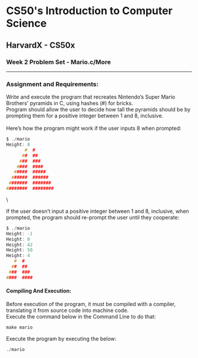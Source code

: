 # CS50's Introduction to Computer Science
## HarvardX - CS50x
### Week 2 Problem Set - Mario.c/More
<hr>


### Assignment and Requirements:
Write and execute the program that recreates Nintendo’s Super Mario Brothers' pyramids in C, using hashes (#) for bricks.\
Program should allow the user to decide how tall the pyramids should be by prompting them for a positive integer between 1 and 8, inclusive.\
\
Here’s how the program might work if the user inputs 8 when prompted:

```C
$ ./mario
Height: 8
       #  #
      ##  ##
     ###  ###
    ####  ####
   #####  #####
  ######  ######
 #######  #######
########  ########
```
\

If the user doesn’t input a positive integer between 1 and 8, inclusive, when prompted, the program should re-prompt the user until they cooperate:

```C
$ ./mario
Height: -1
Height: 0
Height: 42
Height: 50
Height: 4
   #  #
  ##  ##
 ###  ###
####  ####
```

#### Compiling And Execution:

Before execution of the program, it must be compiled with a compiler, translating it from source code into machine code.\
Execute the command below in the Command Line to do that:

```C
make mario
```

Execute the program by executing the below:
```C
./mario
```
